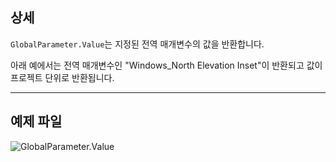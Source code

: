 ## 상세
`GlobalParameter.Value`는 지정된 전역 매개변수의 값을 반환합니다.

아래 예에서는 전역 매개변수인 "Windows_North Elevation Inset"이 반환되고 값이 프로젝트 단위로 반환됩니다.
___
## 예제 파일

![GlobalParameter.Value](./Revit.Elements.GlobalParameter.Value_img.jpg)
